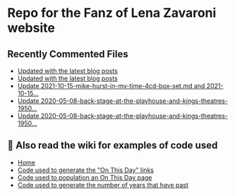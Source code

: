 # Repo for the Fanz of Lena Zavaroni website

## Recently Commented Files
<!-- BLOG-POST-LIST:START -->
- [Updated with the latest blog posts](https://github.com/FanzOfLenaZavaroni/fanzoflenazavaroni.github.io/commit/13db8dc3df6aa009016f7c9f0da5ac9e7df7a49c)
- [Updated with the latest blog posts](https://github.com/FanzOfLenaZavaroni/fanzoflenazavaroni.github.io/commit/4e3eae0795ddd104b1fbc69ca1a0c7cdb2d7fd52)
- [Update 2021-10-15-mike-hurst-in-my-time-4cd-box-set.md and 2021-10-15…](https://github.com/FanzOfLenaZavaroni/fanzoflenazavaroni.github.io/commit/56158c9e2d752a78db6f38acba5d8716ce53d47c)
- [Update 2020-05-08-back-stage-at-the-playhouse-and-kings-theatres-1950…](https://github.com/FanzOfLenaZavaroni/fanzoflenazavaroni.github.io/commit/ae624e1300317644b6e505166447986558207c0a)
- [Update 2020-05-08-back-stage-at-the-playhouse-and-kings-theatres-1950…](https://github.com/FanzOfLenaZavaroni/fanzoflenazavaroni.github.io/commit/2f2b7e13a32f07dd2bf8cf809eb4668e07f62f28)
<!-- BLOG-POST-LIST:END -->

## :notebook: Also read the wiki for examples of code used
* [Home](https://github.com/FanzOfLenaZavaroni/fanzoflenazavaroni.github.io/wiki)
* [Code used to generate the "On This Day" links](https://github.com/FanzOfLenaZavaroni/fanzoflenazavaroni.github.io/wiki/On-This-Day-Code)
* [Code used to population an On This Day page](https://github.com/FanzOfLenaZavaroni/fanzoflenazavaroni.github.io/wiki/Code-used-to-population-an-On-This-Day-page)
* [Code used to generate the number of years that have past](https://github.com/FanzOfLenaZavaroni/fanzoflenazavaroni.github.io/wiki/Number-of-years-gone-by-code)
